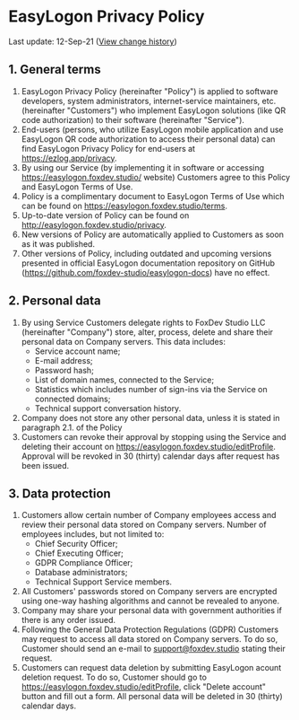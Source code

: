 # EasyLogon Privacy Policy
Last update: 12-Sep-21 ([View change history](https://github.com/foxdev-studio/easylogon-docs/commits/master/Privacy%20policy.md))

## 1. General terms
1. EasyLogon Privacy Policy (hereinafter "Policy") is applied to software developers, system administrators, internet-service maintainers, etc. (hereinafter "Customers") who implement EasyLogon solutions (like QR code authorization) to their software (hereinafter "Service").
2. End-users (persons, who utilize EasyLogon mobile application and use EasyLogon QR code authorization to access their personal data) can find EasyLogon Privacy Policy for end-users at https://ezlog.app/privacy.
3. By using our Service (by implementing it in software or accessing https://easylogon.foxdev.studio/ website) Customers agree to this Policy and EasyLogon Terms of Use.
4. Policy is a complimentary document to EasyLogon Terms of Use which can be found on https://easylogon.foxdev.studio/terms.
5. Up-to-date version of Policy can be found on http://easylogon.foxdev.studio/privacy.
6. New versions of Policy are automatically applied to Customers as soon as it was published.
7. Other versions of Policy, including outdated and upcoming versions presented in official EasyLogon documentation repository on GitHub (https://github.com/foxdev-studio/easylogon-docs) have no effect.

## 2. Personal data
1. By using Service Customers delegate rights to FoxDev Studio LLC (hereinafter "Company") store, alter, process, delete and share their personal data on Company servers. This data includes:
	- Service account name;
	- E-mail address;
	- Password hash;
	- List of domain names, connected to the Service;
	- Statistics which includes number of sign-ins via the Service on connected domains;
	- Technical support conversation history.
2. Company does not store any other personal data, unless it is stated in paragraph 2.1. of the Policy
3. Customers can revoke their approval by stopping using the Service and deleting their account on https://easylogon.foxdev.studio/editProfile. Approval will be revoked in 30 (thirty) calendar days after request has been issued.

## 3. Data protection
1. Customers allow certain number of Company employees access and review their personal data stored on Company servers. Number of employees includes, but not limited to:
	- Chief Security Officer;
	- Chief Executing Officer;
	- GDPR Compliance Officer;
	- Database administrators;
	- Technical Support Service members.
2. All Customers' passwords stored on Company servers are encrypted using one-way hashing algorithms and cannot be revealed to anyone.
3. Company may share your personal data with government authorities if there is any order issued.
4. Following the General Data Protection Regulations (GDPR) Customers may request to access all data stored on Company servers. To do so, Customer should send an e-mail to support@foxdev.studio stating their request.
5. Customers can request data deletion by submitting EasyLogon acount deletion request. To do so, Customer should go to https://easylogon.foxdev.studio/editProfile, click "Delete account" button and fill out a form. All personal data will be deleted in 30 (thirty) calendar days.
